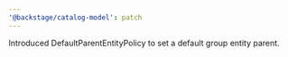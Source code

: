 ```yaml
---
'@backstage/catalog-model': patch
---
```


Introduced DefaultParentEntityPolicy to set a default group entity parent.
